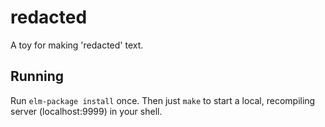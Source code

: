 # redacted
A toy for making 'redacted' text.

## Running

Run `elm-package install` once. Then just `make` to start
a local, recompiling server (localhost:9999) in your shell.

